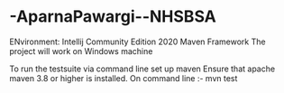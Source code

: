 # -AparnaPawargi--NHSBSA

ENvironment:
Intellij  Community Edition 2020
Maven Framework
The project will work on Windows machine

To run the testsuite via command line set up maven
Ensure that apache maven 3.8 or higher is installed.
On command line :- 
mvn test 

